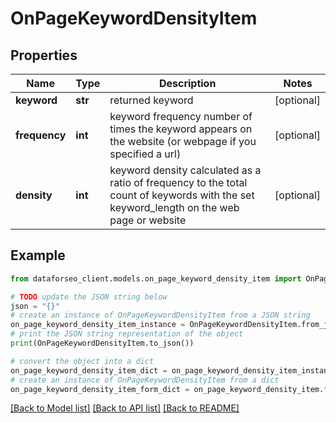 # OnPageKeywordDensityItem


## Properties

Name | Type | Description | Notes
------------ | ------------- | ------------- | -------------
**keyword** | **str** | returned keyword | [optional] 
**frequency** | **int** | keyword frequency number of times the keyword appears on the website (or webpage if you specified a url) | [optional] 
**density** | **int** | keyword density calculated as a ratio of frequency to the total count of keywords with the set keyword_length on the web page or website | [optional] 

## Example

```python
from dataforseo_client.models.on_page_keyword_density_item import OnPageKeywordDensityItem

# TODO update the JSON string below
json = "{}"
# create an instance of OnPageKeywordDensityItem from a JSON string
on_page_keyword_density_item_instance = OnPageKeywordDensityItem.from_json(json)
# print the JSON string representation of the object
print(OnPageKeywordDensityItem.to_json())

# convert the object into a dict
on_page_keyword_density_item_dict = on_page_keyword_density_item_instance.to_dict()
# create an instance of OnPageKeywordDensityItem from a dict
on_page_keyword_density_item_form_dict = on_page_keyword_density_item.from_dict(on_page_keyword_density_item_dict)
```
[[Back to Model list]](../README.md#documentation-for-models) [[Back to API list]](../README.md#documentation-for-api-endpoints) [[Back to README]](../README.md)



